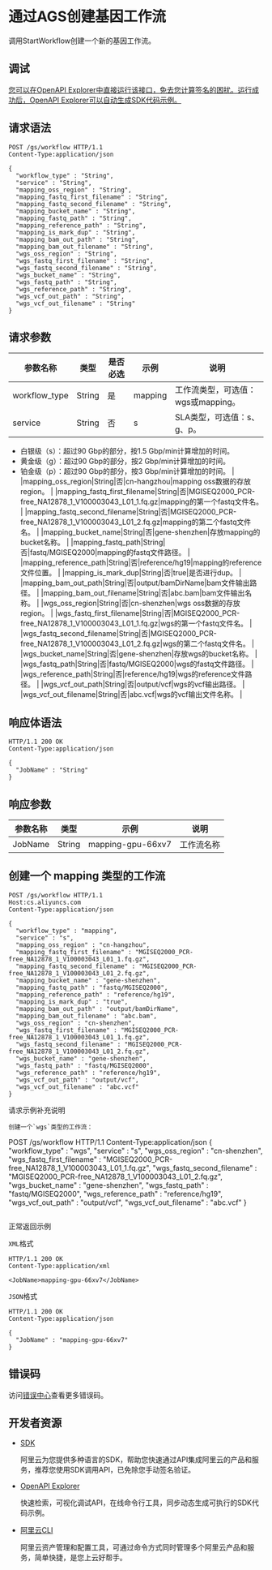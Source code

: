 # 通过AGS创建基因工作流

调用StartWorkflow创建一个新的基因工作流。

## 调试

[您可以在OpenAPI Explorer中直接运行该接口，免去您计算签名的困扰。运行成功后，OpenAPI Explorer可以自动生成SDK代码示例。](https://api.aliyun.com/#product=CS&api=StartWorkflow&type=ROA&version=2015-12-15)

## 请求语法

```
POST /gs/workflow HTTP/1.1
Content-Type:application/json

{
  "workflow_type" : "String",
  "service" : "String",
  "mapping_oss_region" : "String",
  "mapping_fastq_first_filename" : "String",
  "mapping_fastq_second_filename" : "String",
  "mapping_bucket_name" : "String",
  "mapping_fastq_path" : "String",
  "mapping_reference_path" : "String",
  "mapping_is_mark_dup" : "String",
  "mapping_bam_out_path" : "String",
  "mapping_bam_out_filename" : "String",
  "wgs_oss_region" : "String",
  "wgs_fastq_first_filename" : "String",
  "wgs_fastq_second_filename" : "String",
  "wgs_bucket_name" : "String",
  "wgs_fastq_path" : "String",
  "wgs_reference_path" : "String",
  "wgs_vcf_out_path" : "String",
  "wgs_vcf_out_filename" : "String"
}
```

## 请求参数

|参数名称|类型|是否必选|示例|说明|
|----|--|----|--|--|
|workflow\_type|String|是|mapping|工作流类型，可选值：wgs或mapping。 |
|service|String|否|s|SLA类型，可选值：s、g、p。

 -   白银级（s）：超过90 Gbp的部分，按1.5 Gbp/min计算增加的时间。
-   黄金级（g）：超过90 Gbp的部分，按2 Gbp/min计算增加的时间。
-   铂金级（p）：超过90 Gbp的部分，按3 Gbp/min计算增加的时间。 |
|mapping\_oss\_region|String|否|cn-hangzhou|mapping oss数据的存放region。 |
|mapping\_fastq\_first\_filename|String|否|MGISEQ2000\_PCR-free\_NA12878\_1\_V100003043\_L01\_1.fq.gz|mapping的第一个fastq文件名。 |
|mapping\_fastq\_second\_filename|String|否|MGISEQ2000\_PCR-free\_NA12878\_1\_V100003043\_L01\_2.fq.gz|mapping的第二个fastq文件名。 |
|mapping\_bucket\_name|String|否|gene-shenzhen|存放mapping的bucket名称。 |
|mapping\_fastq\_path|String|否|fastq/MGISEQ2000|mapping的fastq文件路径。 |
|mapping\_reference\_path|String|否|reference/hg19|mapping的reference文件位置。 |
|mapping\_is\_mark\_dup|String|否|true|是否进行dup。 |
|mapping\_bam\_out\_path|String|否|output/bamDirName|bam文件输出路径。 |
|mapping\_bam\_out\_filename|String|否|abc.bam|bam文件输出名称。 |
|wgs\_oss\_region|String|否|cn-shenzhen|wgs oss数据的存放region。 |
|wgs\_fastq\_first\_filename|String|否|MGISEQ2000\_PCR-free\_NA12878\_1\_V100003043\_L01\_1.fq.gz|wgs的第一个fastq文件名。 |
|wgs\_fastq\_second\_filename|String|否|MGISEQ2000\_PCR-free\_NA12878\_1\_V100003043\_L01\_2.fq.gz|wgs的第二个fastq文件名。 |
|wgs\_bucket\_name|String|否|gene-shenzhen|存放wgs的bucket名称。 |
|wgs\_fastq\_path|String|否|fastq/MGISEQ2000|wgs的fastq文件路径。 |
|wgs\_reference\_path|String|否|reference/hg19|wgs的reference文件路径。 |
|wgs\_vcf\_out\_path|String|否|output/vcf|wgs的vcf输出路径。 |
|wgs\_vcf\_out\_filename|String|否|abc.vcf|wgs的vcf输出文件名称。 |

## 响应体语法

```
HTTP/1.1 200 OK
Content-Type:application/json

{
  "JobName" : "String"
}
```

## 响应参数

|参数名称|类型|示例|说明|
|----|--|--|--|
|JobName|String|mapping-gpu-66xv7|工作流名称 |

## 创建一个 mapping 类型的工作流

```
POST /gs/workflow HTTP/1.1
Host:cs.aliyuncs.com
Content-Type:application/json

{
  "workflow_type" : "mapping",
  "service" : "s",
  "mapping_oss_region" : "cn-hangzhou",
  "mapping_fastq_first_filename" : "MGISEQ2000_PCR-free_NA12878_1_V100003043_L01_1.fq.gz",
  "mapping_fastq_second_filename" : "MGISEQ2000_PCR-free_NA12878_1_V100003043_L01_2.fq.gz",
  "mapping_bucket_name" : "gene-shenzhen",
  "mapping_fastq_path" : "fastq/MGISEQ2000",
  "mapping_reference_path" : "reference/hg19",
  "mapping_is_mark_dup" : "true",
  "mapping_bam_out_path" : "output/bamDirName",
  "mapping_bam_out_filename" : "abc.bam",
  "wgs_oss_region" : "cn-shenzhen",
  "wgs_fastq_first_filename" : "MGISEQ2000_PCR-free_NA12878_1_V100003043_L01_1.fq.gz",
  "wgs_fastq_second_filename" : "MGISEQ2000_PCR-free_NA12878_1_V100003043_L01_2.fq.gz",
  "wgs_bucket_name" : "gene-shenzhen",
  "wgs_fastq_path" : "fastq/MGISEQ2000",
  "wgs_reference_path" : "reference/hg19",
  "wgs_vcf_out_path" : "output/vcf",
  "wgs_vcf_out_filename" : "abc.vcf"
}
```

请求示例补充说明

```
创建一个`wgs`类型的工作流：
```
POST /gs/workflow HTTP/1.1 
Content-Type:application/json
{
  "workflow_type" : "wgs",
  "service" : "s",
  "wgs_oss_region" : "cn-shenzhen",
  "wgs_fastq_first_filename" : "MGISEQ2000_PCR-free_NA12878_1_V100003043_L01_1.fq.gz",
  "wgs_fastq_second_filename" : "MGISEQ2000_PCR-free_NA12878_1_V100003043_L01_2.fq.gz",
  "wgs_bucket_name" : "gene-shenzhen",
  "wgs_fastq_path" : "fastq/MGISEQ2000",
  "wgs_reference_path" : "reference/hg19",
  "wgs_vcf_out_path" : "output/vcf",
  "wgs_vcf_out_filename" : "abc.vcf"
}
```
```

正常返回示例

`XML`格式

```
HTTP/1.1 200 OK
Content-Type:application/xml

<JobName>mapping-gpu-66xv7</JobName>
```

`JSON`格式

```
HTTP/1.1 200 OK
Content-Type:application/json

{
  "JobName" : "mapping-gpu-66xv7"
}
```

## 错误码

访问[错误中心](https://error-center.aliyun.com/status/product/CS)查看更多错误码。

## 开发者资源

-   [SDK](https://next.api.aliyun.com/api-tools/sdk/CS?version=2015-12-15&)

    阿里云为您提供多种语言的SDK，帮助您快速通过API集成阿里云的产品和服务，推荐您使用SDK调用API，已免除您手动签名验证。

-   [OpenAPI Explorer](https://next.api.aliyun.com/api/CS/2015-12-15/StartWorkflow)

    快速检索，可视化调试API，在线命令行工具，同步动态生成可执行的SDK代码示例。

-   [阿里云CLI](https://github.com/aliyun/aliyun-cli)

    阿里云资产管理和配置工具，可通过命令方式同时管理多个阿里云产品和服务，简单快捷，是您上云好帮手。


